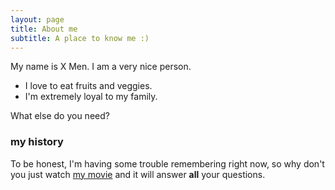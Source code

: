 ```yaml
---
layout: page
title: About me
subtitle: A place to know me :)
---
```


My name is X Men. I am a very nice person.

- I love to eat fruits and veggies.
- I'm extremely loyal to my family.

What else do you need?

### my history

To be honest, I'm having some trouble remembering right now, so why don't you just watch [my movie](https://en.wikipedia.org/wiki/The_Princess_Bride_%28film%29) and it will answer **all** your questions.
